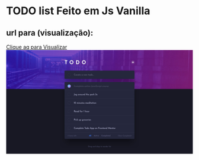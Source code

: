 # TODO list Feito em Js Vanilla
## url para (visualização):
<a href="https://junior042.github.io/todo-list/">Clique aq para Visualizar</a>
<img src="./design/desktop-design-dark.jpg">